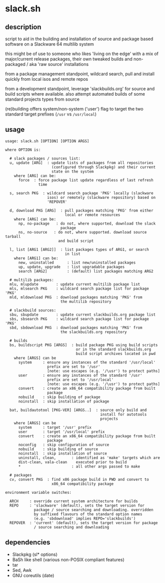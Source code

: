 # slack.sh

## description
script to aid in the building and installation of source and package based software on a Slackware 64 multilib system

this might be of use to someone who likes 'living on the edge' with a mix of major/current release packages, their own tweaked builds and non-packaged / aka 'raw source' installations

from a package management standpoint, wildcard search, pull and install quickly from local isos and remote repos

from a development standpoint, leverage 'slackbuilds.org' for source and build scripts where available. also attempt automated builds of some standard projects types from source

(re)building offers system/non-system ('user') flag to target the two standard target prefixes (`/usr` vs `/usr/local`)

## usage
```
usage: slack.sh [OPTION] [OPTION ARGS]

where OPTION is:

  # slack packages / sources list:
  u, update [ARG]  : update lists of packages from all repositories
                     (configured through Slackpkg) and their current
                     state on the system
    where [ARG] can be:
      force  : force package list update regardless of last refresh
               time

  s, search PKG  : wildcard search package 'PKG' locally (slackware
                   isos) or remotely (slackware repository) based on
                   'REPOVER'

  d, download PKG [ARG]  : pull packages matching 'PKG' from either
                           local or remote resources
    where [ARG] can be:
      np, no-package   : do not, where supported, download the slack
                         package
      ns, no-source   : do not, where supported. download source tarball
                        and build script

  l, list [ARG1 [ARG2]]  : list packages types of ARG1, or search
                           in list
    where [ARG1] can be:
      new, uninstalled      : list new/uninstalled packages
      up, update, upgrade   : list upgradable packages
      search [ARG2]         : (default) list packages matching ARG2

  # multilib packages:
  mlu, mlupdate        : update current multilib package list
  mls, mlsearch PKG    : wildcard search package list for package 'PKG'
  mld, mldownload PKG  : download packages matching 'PKG' from
                         the multilib repository

  # slackbuild sources:
  sbu, sbupdate        : update current slackbuilds.org package list
  sbs, sbsearch PKG    : wildcard search package list for package 'PKG'
  sbd, sbdownload PKG  : download packages matching 'PKG' from
                         the slackbuilds.org repository

  # builds
  bs, buildscript PKG [ARGS]  : build package PKG using build scripts
                                or in the standard slackbuilds.org
                                build script archives located in pwd
    where [ARGS] can be
      system     : ensure any instances of the standard '/usr/local'
                   prefix are set to '/usr'
                   [note: use escapes (e.g. '/\usr') to protect paths]
      user       : ensure any instances of the standard '/usr'
                   prefix are set to '/usr/local'
                   [note: use escapes (e.g. '/\usr') to protect paths]
      convert    : create an x86_64 compatibility package from built
                   package
      nobuild    : skip building of package
      noinstall  : skip installation of package

  bat, buildautotool [PKG-VER] [ARGS..]  : source only build and
                                           install for autotools
                                           projects
    where [ARGS] can be
      system     : target '/usr' prefix
      user       : target '/usr/local' prefix
      convert    : create an x86_64 compatibility package from built
                   package
      noconfig   : skip configuration of source
      nobuild    : skip building of source
      noinstall  : skip installation of source
      uninstall, clean,       : identified as 'make' targets which are
      dist-clean, vala-clean    executed prior to build
      *                       : all other args passed to make

  # packages
  cv, convert PKG  : find x86 package build in PWD and convert to
                     x86_64 compatibility package

environment variable switches:

  ARCH     : override current system architecture for builds
  REPO     : 'slackware' (default), sets the target version for
             package / source searching and downloading. overridden
             by suffixed flavours of the standard option names
             (e.g. 'sbdownload' implies REPO='slackbuilds')
  REPOVER  : 'current' (default), sets the target version for package
             / source searching and downloading
```

## dependencies

- Slackpkg (sl* options)
- BaSh like shell (various non-POSIX compliant features)
- tar
- Sed, Awk
- GNU coreutils (date)
